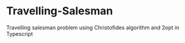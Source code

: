 # Travelling-Salesman
 

Travelling salesman problem using Christofides algorithm and 2opt in Typescript
